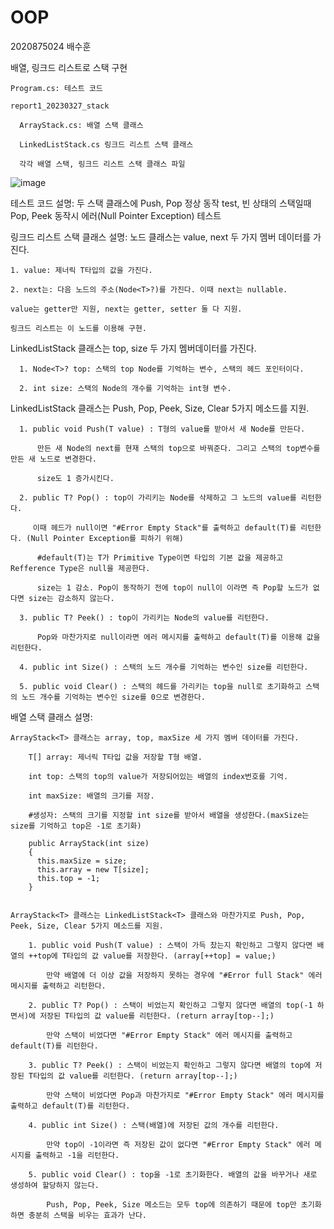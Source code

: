 # OOP
2020875024 배수훈

  배열, 링크드 리스트로 스택 구현
 
    Program.cs: 테스트 코드
  
    report1_20230327_stack
    
      ArrayStack.cs: 배열 스택 클래스
      
      LinkedListStack.cs 링크드 리스트 스택 클래스
      
      각각 배열 스택, 링크드 리스트 스택 클래스 파일
      
      
![image](https://user-images.githubusercontent.com/117576404/227758181-1911934a-b6a5-4f75-99e6-12f85b05e094.png)

테스트 코드 설명: 두 스택 클래스에 Push, Pop 정상 동작 test, 빈 상태의 스택일때 Pop, Peek 동작시 에러(Null Pointer Exception) 테스트

링크드 리스트 스택 클래스 설명: 노드 클래스는 value, next 두 가지 멤버 데이터를 가진다. 

    1. value: 제너릭 T타입의 값을 가진다.
    
    2. next는: 다음 노드의 주소(Node<T>?)를 가진다. 이때 next는 nullable.
    
    value는 getter만 지원, next는 getter, setter 둘 다 지원.
    
    링크드 리스트는 이 노드를 이용해 구현.
    
  LinkedListStack<T> 클래스는 top, size 두 가지 멤버데이터를 가진다.
        
      1. Node<T>? top: 스택의 top Node를 기억하는 변수, 스택의 헤드 포인터이다.
        
      2. int size: 스택의 Node의 개수를 기억하는 int형 변수.
        
  LinkedListStack<T> 클래스는 Push, Pop, Peek, Size, Clear 5가지 메소드를 지원.
    
      1. public void Push(T value) : T형의 value를 받아서 새 Node를 만든다.
        
          만든 새 Node의 next를 현재 스택의 top으로 바꿔준다. 그리고 스택의 top변수를 만든 새 노드로 변경한다.
  
          size도 1 증가시킨다.
        
      2. public T? Pop() : top이 가리키는 Node를 삭제하고 그 노드의 value를 리턴한다.
        
         이때 헤드가 null이면 "#Error Empty Stack"를 출력하고 default(T)를 리턴한다. (Null Pointer Exception를 피하기 위해)
        
          #default(T)는 T가 Primitive Type이면 타입의 기본 값을 제공하고 Refference Type은 null을 제공한다.
  
          size는 1 감소. Pop이 동작하기 전에 top이 null이 이라면 즉 Pop할 노드가 없다면 size는 감소하지 않는다. 
  
      3. public T? Peek() : top이 가리키는 Node의 value를 리턴한다.
  
          Pop와 마찬가지로 null이라면 에러 메시지를 출력하고 default(T)를 이용해 값을 리턴한다.
  
      4. public int Size() : 스택의 노드 개수를 기억하는 변수인 size를 리턴한다.
  
      5. public void Clear() : 스택의 헤드를 가리키는 top을 null로 초기화하고 스택의 노드 개수를 기억하는 변수인 size를 0으로 변경한다.
  
배열 스택 클래스 설명: 
  
    ArrayStack<T> 클래스는 array, top, maxSize 세 가지 멤버 데이터를 가진다.
  
        T[] array: 제너릭 T타입 값을 저장할 T형 배열.
          
        int top: 스택의 top의 value가 저장되어있는 배열의 index번호를 기억.
          
        int maxSize: 배열의 크기를 저장.
          
        #생성자: 스택의 크기를 지정할 int size를 받아서 배열을 생성한다.(maxSize는 size를 기억하고 top은 -1로 초기화)
  
        public ArrayStack(int size)
        {
          this.maxSize = size;
          this.array = new T[size];
          this.top = -1;
        }
  
  
    ArrayStack<T> 클래스는 LinkedListStack<T> 클래스와 마찬가지로 Push, Pop, Peek, Size, Clear 5가지 메소드를 지원.
  
        1. public void Push(T value) : 스택이 가득 찼는지 확인하고 그렇지 않다면 배열의 ++top에 T타입의 값 value를 저장한다. (array[++top] = value;)
  
            만약 배열에 더 이상 값을 저장하지 못하는 경우에 "#Error full Stack" 에러 메시지를 출력하고 리턴한다.
  
        2. public T? Pop() : 스택이 비었는지 확인하고 그렇지 않다면 배열의 top(-1 하면서)에 저장된 T타입의 값 value를 리턴한다. (return array[top--];)
  
            만약 스택이 비었다면 "#Error Empty Stack" 에러 메시지를 출력하고 default(T)를 리턴한다.
  
        3. public T? Peek() : 스택이 비었는지 확인하고 그렇지 않다면 배열의 top에 저장된 T타입의 값 value를 리턴한다. (return array[top--];)
  
            만약 스택이 비었다면 Pop과 마찬가지로 "#Error Empty Stack" 에러 메시지를 출력하고 default(T)를 리턴한다.
  
        4. public int Size() : 스택(배열)에 저장된 값의 개수를 리턴한다.
  
            만약 top이 -1이라면 즉 저장된 값이 없다면 "#Error Empty Stack" 에러 메시지를 출력하고 -1을 리턴한다.
  
        5. public void Clear() : top을 -1로 초기화한다. 배열의 값을 바꾸거나 새로 생성하여 할당하지 않는다.
  
            Push, Pop, Peek, Size 메소드는 모두 top에 의존하기 때문에 top만 초기화하면 충분히 스택을 비우는 효과가 난다.
